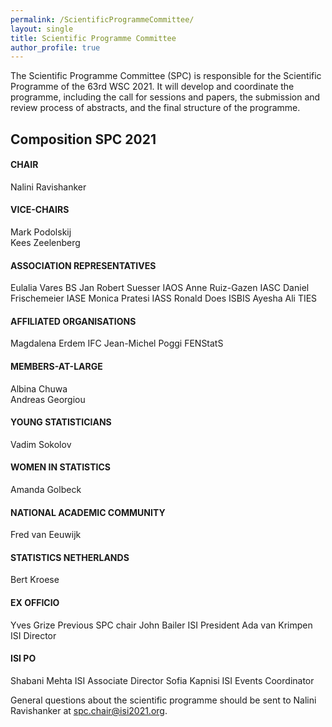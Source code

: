 ```yaml
---
permalink: /ScientificProgrammeCommittee/
layout: single
title: Scientific Programme Committee
author_profile: true
---
```


The Scientific Programme Committee (SPC) is responsible for the Scientific Programme of the 63rd WSC 2021. It will develop and coordinate the programme, including the call for sessions and papers, the submission and review process of abstracts, and the final structure of the programme.
 
## Composition SPC 2021  
#### CHAIR 	 
Nalini Ravishanker 	 
#### VICE-CHAIRS
Mark Podolskij 	 
Kees Zeelenberg 	 
#### ASSOCIATION REPRESENTATIVES
Eulalia Vares 	BS
Jan Robert Suesser 	IAOS
Anne Ruiz-Gazen 	IASC
Daniel Frischemeier 	IASE
Monica Pratesi 	IASS
Ronald Does 	ISBIS
Ayesha Ali 	TIES
#### AFFILIATED ORGANISATIONS
Magdalena Erdem 	IFC
Jean-Michel Poggi 	FENStatS
#### MEMBERS-AT-LARGE
Albina Chuwa 	 
Andreas Georgiou 	 
#### YOUNG STATISTICIANS
Vadim Sokolov
#### WOMEN IN STATISTICS
Amanda Golbeck
#### NATIONAL ACADEMIC COMMUNITY
Fred van Eeuwijk
#### STATISTICS NETHERLANDS
Bert Kroese
#### EX OFFICIO
Yves Grize 	Previous SPC chair
John Bailer 	ISI President
Ada van Krimpen 	ISI Director
#### ISI PO
Shabani Mehta 	ISI Associate Director
Sofia Kapnisi 	ISI Events Coordinator

General questions about the scientific programme should be sent to Nalini Ravishanker at spc.chair@isi2021.org.